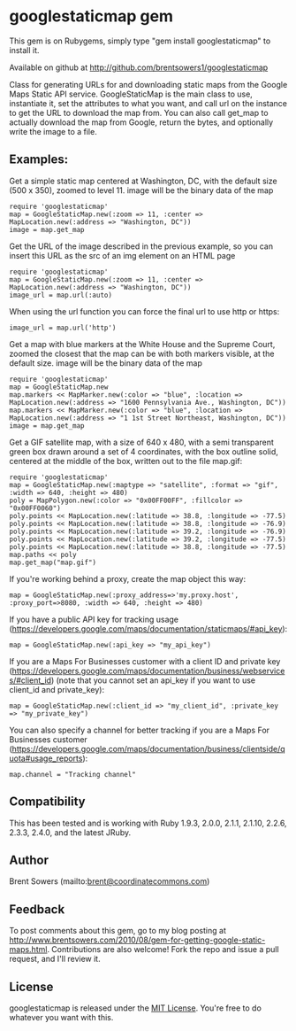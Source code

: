 # googlestaticmap gem

This gem is on Rubygems, simply type "gem install googlestaticmap" to install it.

Available on github at http://github.com/brentsowers1/googlestaticmap

Class for generating URLs for and downloading static maps from the Google Maps
Static API service.  GoogleStaticMap is the main class to use, instantiate it,
set the attributes to what you want, and call url on the instance to get the
URL to download the map from.  You can also call get_map to actually
download the map from Google, return the bytes, and optionally write the
image to a file.

## Examples:

Get a simple static map centered at Washington, DC, with the default size
(500 x 350), zoomed to level 11.  image will be the binary data of the map

    require 'googlestaticmap'
    map = GoogleStaticMap.new(:zoom => 11, :center => MapLocation.new(:address => "Washington, DC"))
    image = map.get_map

Get the URL of the image described in the previous example, so you can insert
this URL as the src of an img element on an HTML page

    require 'googlestaticmap'
    map = GoogleStaticMap.new(:zoom => 11, :center => MapLocation.new(:address => "Washington, DC"))
    image_url = map.url(:auto)

When using the url function you can force the final url to use http or https:

    image_url = map.url('http')
    
Get a map with blue markers at the White House and the Supreme Court, zoomed
the closest that the map can be with both markers visible, at the default
size.  image will be the binary data of the map

    require 'googlestaticmap'
    map = GoogleStaticMap.new
    map.markers << MapMarker.new(:color => "blue", :location => MapLocation.new(:address => "1600 Pennsylvania Ave., Washington, DC"))
    map.markers << MapMarker.new(:color => "blue", :location => MapLocation.new(:address => "1 1st Street Northeast, Washington, DC"))
    image = map.get_map

Get a GIF satellite map, with a size of 640 x 480, with a
semi transparent green box drawn around a set of 4 coordinates, with the box
outline solid, centered at the middle of the box, written out to the file
map.gif:

    require 'googlestaticmap'
    map = GoogleStaticMap.new(:maptype => "satellite", :format => "gif", :width => 640, :height => 480)
    poly = MapPolygon.new(:color => "0x00FF00FF", :fillcolor => "0x00FF0060")
    poly.points << MapLocation.new(:latitude => 38.8, :longitude => -77.5)
    poly.points << MapLocation.new(:latitude => 38.8, :longitude => -76.9)
    poly.points << MapLocation.new(:latitude => 39.2, :longitude => -76.9)
    poly.points << MapLocation.new(:latitude => 39.2, :longitude => -77.5)
    poly.points << MapLocation.new(:latitude => 38.8, :longitude => -77.5)
    map.paths << poly
    map.get_map("map.gif")

If you're working behind a proxy, create the map object this way:

    map = GoogleStaticMap.new(:proxy_address=>'my.proxy.host', :proxy_port=>8080, :width => 640, :height => 480)

If you have a public API key for tracking usage (https://developers.google.com/maps/documentation/staticmaps/#api_key):

    map = GoogleStaticMap.new(:api_key => "my_api_key")

If you are a Maps For Businesses customer with a client ID and private key (https://developers.google.com/maps/documentation/business/webservices/#client_id)
(note that you cannot set an api_key if you want to use client_id and private_key):

    map = GoogleStaticMap.new(:client_id => "my_client_id", :private_key => "my_private_key")

You can also specify a channel for better tracking if you are a Maps For Businesses customer (https://developers.google.com/maps/documentation/business/clientside/quota#usage_reports):

    map.channel = "Tracking channel"



## Compatibility

This has been tested and is working with Ruby 1.9.3, 2.0.0, 2.1.1, 2.1.10, 2.2.6, 2.3.3, 2.4.0, and the latest JRuby.

## Author

Brent Sowers (mailto:brent@coordinatecommons.com)

## Feedback

To post comments about this gem, go to my blog posting at http://www.brentsowers.com/2010/08/gem-for-getting-google-static-maps.html. Contributions are also welcome! Fork the repo and issue a pull request, and I'll review it.

## License

googlestaticmap is released under the [MIT License](http://www.opensource.org/licenses/MIT). You're free to do whatever you want with this.


